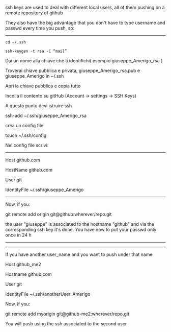 ssh keys are used to deal with different local users, all of them pushing on a remote repository of github

They also have the big advantage that you don't have to type username and passwd every time you push, so:

******************************************************************
`cd ~/.ssh`

`ssh-keygen -t rsa -C “mail”`

Dai un nome alla chiave che ti identifichi( esempio giuseppe_Amerigo_rsa )

Troverai chiave pubblica e privata, giuseppe_Amerigo_rsa.pub e giuseppe_Amerigo in ~/.ssh

Apri la chiave pubblica e copia tutto

Incolla il contento su gitHub (Account -> settings -> SSH Keys)

A questo punto devi istruire ssh

ssh-add ~/.ssh/giuseppe_Amerigo_rsa

crea un config file

touch ~/.ssh/config

Nel config file scrivi:
*****************************************************
Host github.com

HostName github.com

User git

IdentityFile ~/.ssh/giuseppe_Amerigo
****************************************************
Now, if you:

git remote add origin git@github:wherever/repo.git

the user "giuseppe" is associated to the hostname "github" and via the corresponding ssh key it's done. You have now to put your passwd only once in 24 h

******************************************************
******************************************************

If you have another user_name and you want to push under that name

Host github_me2

Hostname github.com

User git

IdentityFile ~/.ssh/anotherUser_Amerigo


Now, if you:

git remote add myorigin git@github-me2:wherever/repo.git

You will push using the ssh associated to the second user

